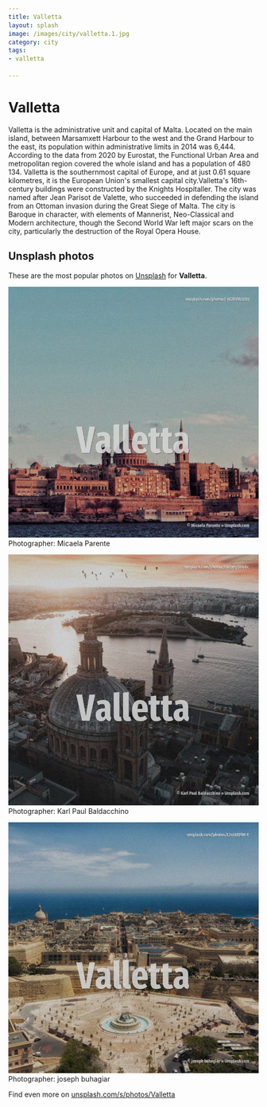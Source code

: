```yaml
---
title: Valletta
layout: splash
image: /images/city/valletta.1.jpg
category: city
tags:
- valletta

---
```

# Valletta

Valletta  is the administrative unit and capital of Malta.
Located on the main island, between Marsamxett Harbour to the west and the Grand Harbour to the 
east, its population within administrative limits in 2014 was 6,444.
According to the data from 2020 by Eurostat, the Functional Urban Area and metropolitan region 
covered the whole island and has a population of 480 134.
Valletta is the southernmost capital of Europe, and at just 0.61 square kilometres, it is the 
European Union's smallest capital city.Valletta's 16th-century buildings were constructed by the 
Knights Hospitaller.
The city was named after Jean Parisot de Valette, who succeeded in defending the island from an 
Ottoman invasion during the Great Siege of Malta.
The city is Baroque in character, with elements of Mannerist, Neo-Classical and Modern 
architecture, though the Second World War left major scars on the city, particularly the 
destruction of the Royal Opera House.

 
## Unsplash photos
These are the most popular photos on [Unsplash](https://unsplash.com) for **Valletta**.
 
![Valletta](/images/city/valletta.1.jpg)
Photographer:  Micaela Parente
 
![Valletta](/images/city/valletta.2.jpg)
Photographer:  Karl Paul Baldacchino
 
![Valletta](/images/city/valletta.3.jpg)
Photographer:  joseph buhagiar
 
Find even more on [unsplash.com/s/photos/Valletta](https://unsplash.com/s/photos/Valletta)
 
